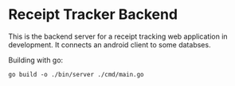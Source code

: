 # Receipt Tracker Backend

This is the backend server for a receipt tracking web application in development. It connects an android client to some databses.

Building with go:

`go build -o ./bin/server ./cmd/main.go`